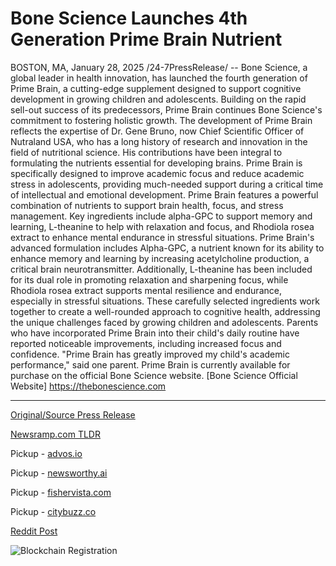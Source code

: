 # Bone Science Launches 4th Generation Prime Brain Nutrient

BOSTON, MA, January 28, 2025 /24-7PressRelease/ -- Bone Science, a global leader in health innovation, has launched the fourth generation of Prime Brain, a cutting-edge supplement designed to support cognitive development in growing children and adolescents. Building on the rapid sell-out success of its predecessors, Prime Brain continues Bone Science's commitment to fostering holistic growth.  The development of Prime Brain reflects the expertise of Dr. Gene Bruno, now Chief Scientific Officer of Nutraland USA, who has a long history of research and innovation in the field of nutritional science. His contributions have been integral to formulating the nutrients essential for developing brains.  Prime Brain is specifically designed to improve academic focus and reduce academic stress in adolescents, providing much-needed support during a critical time of intellectual and emotional development.  Prime Brain features a powerful combination of nutrients to support brain health, focus, and stress management. Key ingredients include alpha-GPC to support memory and learning, L-theanine to help with relaxation and focus, and Rhodiola rosea extract to enhance mental endurance in stressful situations.  Prime Brain's advanced formulation includes Alpha-GPC, a nutrient known for its ability to enhance memory and learning by increasing acetylcholine production, a critical brain neurotransmitter. Additionally, L-theanine has been included for its dual role in promoting relaxation and sharpening focus, while Rhodiola rosea extract supports mental resilience and endurance, especially in stressful situations. These carefully selected ingredients work together to create a well-rounded approach to cognitive health, addressing the unique challenges faced by growing children and adolescents.  Parents who have incorporated Prime Brain into their child's daily routine have reported noticeable improvements, including increased focus and confidence. "Prime Brain has greatly improved my child's academic performance," said one parent.  Prime Brain is currently available for purchase on the official Bone Science website.  [Bone Science Official Website] https://thebonescience.com 

---

[Original/Source Press Release](https://www.24-7pressrelease.com/press-release/519175/bone-science-launches-4th-generation-prime-brain-nutrient)
                    

[Newsramp.com TLDR](https://newsramp.com/curated-news/bone-science-launches-prime-brain-a-new-cognitive-supplement-for-kids/1ef4559094dc12a5b9cf762731dc3e89) 


Pickup - [advos.io](https://advos.io/en/bone-science-unveils-fourth-generation-cognitive-supplement-for-adolescent-brain-development/202510401)

Pickup - [newsworthy.ai](https://newsworthy.ai/curated/bone-science-unveils-fourth-generation-brain-supplement-targeting-youth-cognitive-development/202510401)

Pickup - [fishervista.com](https://fishervista.com/en/bone-science-unveils-fourth-generation-brain-supplement-for-adolescent-cognitive-development/202510401)

Pickup - [citybuzz.co](https://citybuzz.co/bone-science-unveils-fourth-generation-prime-brain-nutrient-to-support-adolescent-cognitive-development)
 



[Reddit Post](https://www.reddit.com/r/HealthCareNewsInfo/comments/1ibwxlo/bone_science_launches_prime_brain_a_new_cognitive/) 



![Blockchain Registration](https://cdn.newsramp.app/24-7PressRelease/qrcode/251/28/quitzS38.webp)
